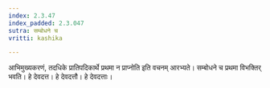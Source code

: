 ```yaml
---
index: 2.3.47
index_padded: 2.3.047
sutra: सम्बोधने च
vritti: kashika

---
```

आभिमुख्यकरणं, तदधिके प्रातिपदिकार्थे प्रथमा न प्राप्नोति इति वचनम् आरभ्यते। सम्बोधने च प्रथमा विभक्तिर् भवति। हे देवदत्त। हे देवदत्तौ। हे देवदत्ताः।